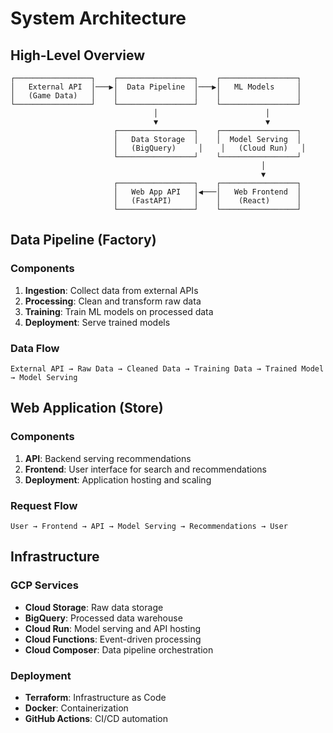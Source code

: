 # System Architecture

## High-Level Overview

```
┌─────────────────┐    ┌─────────────────┐    ┌─────────────────┐
│   External API  │───▶│  Data Pipeline  │───▶│   ML Models     │
│   (Game Data)   │    │                 │    │                 │
└─────────────────┘    └─────────────────┘    └─────────────────┘
                                │                        │
                                ▼                        ▼
                       ┌─────────────────┐    ┌─────────────────┐
                       │   Data Storage  │    │  Model Serving  │
                       │   (BigQuery)     │    │   (Cloud Run)   │
                       └─────────────────┘    └─────────────────┘
                                                        │
                                                        ▼
                       ┌─────────────────┐    ┌─────────────────┐
                       │   Web App API   │◀───│   Web Frontend  │
                       │   (FastAPI)     │    │    (React)      │
                       └─────────────────┘    └─────────────────┘
```

## Data Pipeline (Factory)

### Components
1. **Ingestion**: Collect data from external APIs
2. **Processing**: Clean and transform raw data
3. **Training**: Train ML models on processed data
4. **Deployment**: Serve trained models

### Data Flow
```
External API → Raw Data → Cleaned Data → Training Data → Trained Model → Model Serving
```

## Web Application (Store)

### Components
1. **API**: Backend serving recommendations
2. **Frontend**: User interface for search and recommendations
3. **Deployment**: Application hosting and scaling

### Request Flow
```
User → Frontend → API → Model Serving → Recommendations → User
```

## Infrastructure

### GCP Services
- **Cloud Storage**: Raw data storage
- **BigQuery**: Processed data warehouse
- **Cloud Run**: Model serving and API hosting
- **Cloud Functions**: Event-driven processing
- **Cloud Composer**: Data pipeline orchestration

### Deployment
- **Terraform**: Infrastructure as Code
- **Docker**: Containerization
- **GitHub Actions**: CI/CD automation
